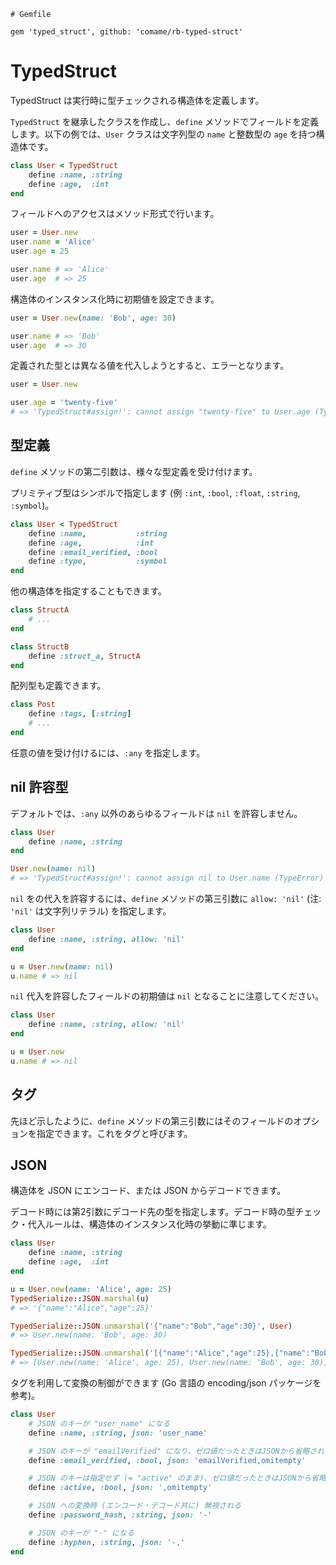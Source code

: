 ```
# Gemfile

gem 'typed_struct', github: 'comame/rb-typed-struct'
```


# TypedStruct

TypedStruct は実行時に型チェックされる構造体を定義します。

`TypedStruct` を継承したクラスを作成し、`define` メソッドでフィールドを定義します。以下の例では、`User` クラスは文字列型の `name` と整数型の `age` を持つ構造体です。

```ruby
class User < TypedStruct
    define :name, :string
    define :age,  :int
end
```

フィールドへのアクセスはメソッド形式で行います。

```ruby
user = User.new
user.name = 'Alice'
user.age = 25

user.name # => 'Alice'
user.age  # => 25
```

構造体のインスタンス化時に初期値を設定できます。

```ruby
user = User.new(name: 'Bob', age: 30)

user.name # => 'Bob'
user.age  # => 30
```

定義された型とは異なる値を代入しようとすると、エラーとなります。

```ruby
user = User.new

user.age = 'twenty-five'
# => 'TypedStruct#assign!': cannot assign "twenty-five" to User.age (TypeError)
```

## 型定義

`define` メソッドの第二引数は、様々な型定義を受け付けます。

プリミティブ型はシンボルで指定します (例 `:int`, `:bool`, `:float`, `:string`, `:symbol`)。

```ruby
class User < TypedStruct
    define :name,           :string
    define :age,            :int
    define :email_verified, :bool
    define :type,           :symbol
end
```

他の構造体を指定することもできます。

```ruby
class StructA
    # ...
end

class StructB
    define :struct_a, StructA
end
```

配列型も定義できます。

```ruby
class Post
    define :tags, [:string]
    # ...
end
```

任意の値を受け付けるには、`:any` を指定します。

## nil 許容型

デフォルトでは、`:any` 以外のあらゆるフィールドは `nil` を許容しません。

```ruby
class User
    define :name, :string
end

User.new(name: nil)
# => 'TypedStruct#assign!': cannot assign nil to User.name (TypeError)
```

`nil` をの代入を許容するには、`define` メソッドの第三引数に `allow: 'nil'` (注: `'nil'` は文字列リテラル) を指定します。

```ruby
class User
    define :name, :string, allow: 'nil'
end

u = User.new(name: nil)
u.name # => nil
```

`nil` 代入を許容したフィールドの初期値は `nil` となることに注意してください。

```ruby
class User
    define :name, :string, allow: 'nil'
end

u = User.new
u.name # => nil
```

## タグ

先ほど示したように、`define` メソッドの第三引数にはそのフィールドのオプションを指定できます。これをタグと呼びます。

## JSON

構造体を JSON にエンコード、または JSON からデコードできます。

デコード時には第2引数にデコード先の型を指定します。デコード時の型チェック・代入ルールは、構造体のインスタンス化時の挙動に準じます。

```ruby
class User
    define :name, :string
    define :age,  :int
end

u = User.new(name: 'Alice', age: 25)
TypedSerialize::JSON.marshal(u)
# => '{"name":"Alice","age":25}'

TypedSerialize::JSON.unmarshal('{"name":"Bob","age":30}', User)
# => User.new(name: 'Bob', age: 30)

TypedSerialize::JSON.unmarshal('[{"name":"Alice","age":25},{"name":"Bob","age":30}]', [User])
# => [User.new(name: 'Alice', age: 25), User.new(name: 'Bob', age: 30)]
```

タグを利用して変換の制御ができます (Go 言語の encoding/json パッケージを参考)。

```ruby
class User
    # JSON のキーが "user_name" になる
    define :name, :string, json: 'user_name'

    # JSON のキーが "emailVerified" になり、ゼロ値だったときはJSONから省略される
    define :email_verified, :bool, json: 'emailVerified,omitempty'

    # JSON のキーは指定せず (= "active" のまま)、ゼロ値だったときはJSONから省略される
    define :active, :bool, json: ',omitempty'

    # JSON への変換時 (エンコード・デコード共に) 無視される
    define :password_hash, :string, json: '-'

    # JSON のキーが "-" になる
    define :hyphen, :string, json: '-,'
end
```
